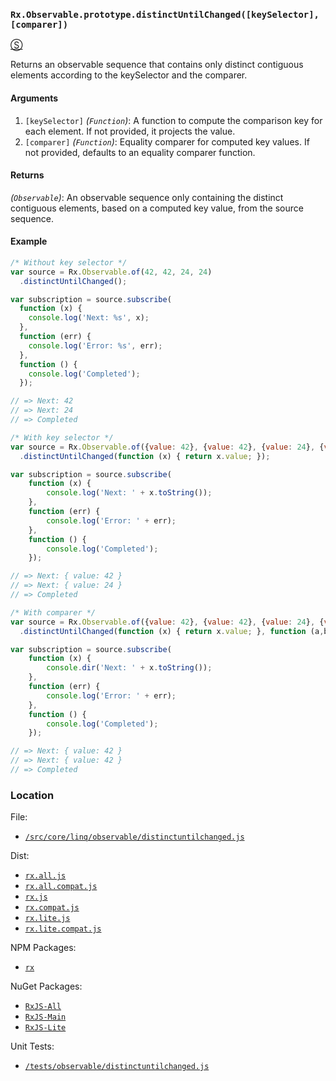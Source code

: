 ### `Rx.Observable.prototype.distinctUntilChanged([keySelector], [comparer])`
[&#x24C8;](https://github.com/Reactive-Extensions/RxJS/blob/master/src/core/linq/observable/distinctuntilchanged.js "View in source")

Returns an observable sequence that contains only distinct contiguous elements according to the keySelector and the comparer.

#### Arguments
1. `[keySelector]` *(`Function`)*: A function to compute the comparison key for each element. If not provided, it projects the value.
2. `[comparer]` *(`Function`)*: Equality comparer for computed key values. If not provided, defaults to an equality comparer function.

#### Returns
*(`Observable`)*: An observable sequence only containing the distinct contiguous elements, based on a computed key value, from the source sequence.

#### Example
```js
/* Without key selector */
var source = Rx.Observable.of(42, 42, 24, 24)
  .distinctUntilChanged();

var subscription = source.subscribe(
  function (x) {
    console.log('Next: %s', x);
  },
  function (err) {
    console.log('Error: %s', err);
  },
  function () {
    console.log('Completed');
  });

// => Next: 42
// => Next: 24
// => Completed

/* With key selector */
var source = Rx.Observable.of({value: 42}, {value: 42}, {value: 24}, {value: 24})
  .distinctUntilChanged(function (x) { return x.value; });

var subscription = source.subscribe(
    function (x) {
        console.log('Next: ' + x.toString());
    },
    function (err) {
        console.log('Error: ' + err);
    },
    function () {
        console.log('Completed');
    });

// => Next: { value: 42 }
// => Next: { value: 24 }
// => Completed

/* With comparer */
var source = Rx.Observable.of({value: 42}, {value: 42}, {value: 24}, {value: 24})
  .distinctUntilChanged(function (x) { return x.value; }, function (a,b) { return a !== b; });

var subscription = source.subscribe(
    function (x) {
        console.dir('Next: ' + x.toString());
    },
    function (err) {
        console.log('Error: ' + err);
    },
    function () {
        console.log('Completed');
    });

// => Next: { value: 42 }
// => Next: { value: 42 }
// => Completed
```

### Location

File:
- [`/src/core/linq/observable/distinctuntilchanged.js`](https://github.com/Reactive-Extensions/RxJS/blob/master/src/core/linq/observable/distinctuntilchanged.js)

Dist:
- [`rx.all.js`](https://github.com/Reactive-Extensions/RxJS/blob/master/dist/rx.all.js)
- [`rx.all.compat.js`](https://github.com/Reactive-Extensions/RxJS/blob/master/dist/rx.all.compat.js)
- [`rx.js`](https://github.com/Reactive-Extensions/RxJS/blob/master/dist/rx.js)
- [`rx.compat.js`](https://github.com/Reactive-Extensions/RxJS/blob/master/dist/rx.compat.js)
- [`rx.lite.js`](https://github.com/Reactive-Extensions/RxJS/blob/master/dist/rx.lite.js)
- [`rx.lite.compat.js`](https://github.com/Reactive-Extensions/RxJS/blob/master/dist/rx.lite.compat.js)

NPM Packages:
- [`rx`](https://www.npmjs.org/package/rx)

NuGet Packages:
- [`RxJS-All`](http://www.nuget.org/packages/RxJS-All/)
- [`RxJS-Main`](http://www.nuget.org/packages/RxJS-Main/)
- [`RxJS-Lite`](http://www.nuget.org/packages/RxJS-Lite/)

Unit Tests:
- [`/tests/observable/distinctuntilchanged.js`](https://github.com/Reactive-Extensions/RxJS/blob/master/tests/observable/distinctuntilchanged.js)
